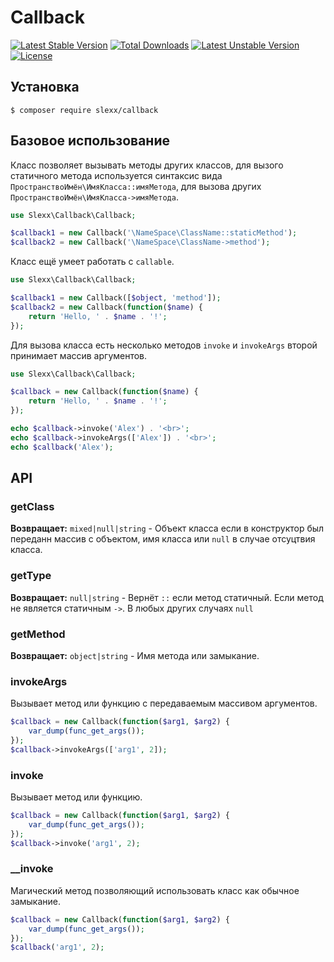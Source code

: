 Callback
=========================================
[![Latest Stable Version](https://poser.pugx.org/slexx/callback/v/stable)](https://packagist.org/packages/slexx/callback) [![Total Downloads](https://poser.pugx.org/slexx/callback/downloads)](https://packagist.org/packages/slexx/callback) [![Latest Unstable Version](https://poser.pugx.org/slexx/callback/v/unstable)](https://packagist.org/packages/slexx/callback) [![License](https://poser.pugx.org/slexx/callback/license)](https://packagist.org/packages/slexx/callback)

## Установка

```
$ composer require slexx/callback
```

## Базовое использование

Класс позволяет вызывать методы других классов, для вызого статичного метода используется синтаксис вида `ПространствоИмён\ИмяКласса::имяМетода`, для вызова других `ПространствоИмён\ИмяКласса->имяМетода`. 

```php
use Slexx\Callback\Callback;

$callback1 = new Callback('\NameSpace\ClassName::staticMethod');
$callback2 = new Callback('\NameSpace\ClassName->method');
```

Класс ещё умеет работать с `callable`.

```php
use Slexx\Callback\Callback;

$callback1 = new Callback([$object, 'method']);
$callback2 = new Callback(function($name) {
    return 'Hello, ' . $name . '!';
});
```

Для вызова класса есть несколько методов `invoke` и `invokeArgs` второй принимает массив аргументов.

```php
use Slexx\Callback\Callback;

$callback = new Callback(function($name) {
    return 'Hello, ' . $name . '!';
});

echo $callback->invoke('Alex') . '<br>';
echo $callback->invokeArgs(['Alex']) . '<br>';
echo $callback('Alex');
```

## API
### getClass

**Возвращает:** `mixed|null|string` - Объект класса если в конструктор был переданн массив с объектом, имя класса или `null` в случае отсуцтвия класса.

### getType

**Возвращает:** `null|string` - Вернёт `::` если метод статичный. Если метод не является статичным `->`. В любых других случаях `null`

### getMethod

**Возвращает:** `object|string` - Имя метода или замыкание.

### invokeArgs

Вызывает метод или функцию с передаваемым массивом аргументов.

```php
$callback = new Callback(function($arg1, $arg2) {
    var_dump(func_get_args());
});
$callback->invokeArgs(['arg1', 2]);
```

### invoke

Вызывает метод или функцию.

```php
$callback = new Callback(function($arg1, $arg2) {
    var_dump(func_get_args());
});
$callback->invoke('arg1', 2);
```

### __invoke

Магический метод позволяющий использовать класс как обычное замыкание.

```php
$callback = new Callback(function($arg1, $arg2) {
    var_dump(func_get_args());
});
$callback('arg1', 2);
```
